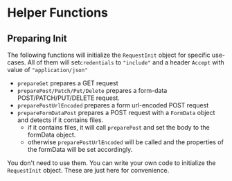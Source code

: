 # Helper Functions

## Preparing Init

The following functions will initialize the `RequestInit` object for specific use-cases.
All of them will set`credentials` to `"include"` and a header `Accept` with value of `"application/json"`

- `prepareGet` prepares a GET request
- `preparePost/Patch/Put/Delete` prepares a form-data POST/PATCH/PUT/DELETE request.
- `preparePostUrlEncoded` prepares a form url-encoded POST request
- `prepareFormDataPost` prepares a POST request with a `FormData` object and detects if it contains files.
  - if it contains files, it will call `preparePost` and set the body to the formData object.
  - otherwise `preparePostUrlEncoded` will be called and the properties of the formData will be set accordingly.

You don't need to use them. You can write your own code to initialize the `RequestInit` object. These are just here for convenience.
